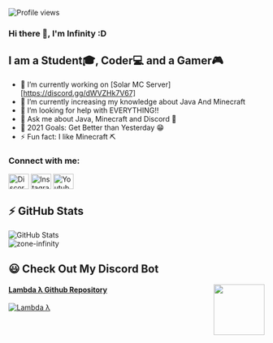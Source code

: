 ![Profile views](https://gpvc.arturio.dev/Zone-Infinity)  
### Hi there 👋, I'm Infinity :D 

## I am a Student🎓, Coder💻 and a Gamer🎮 

- 🔭 I’m currently working on [Solar MC Server][https://discord.gg/dWVZHk7V67]
- 🌱 I’m currently increasing my knowledge about Java And Minecraft
- 🤔 I’m looking for help with EVERYTHING!!
- 💬 Ask me about Java, Minecraft and Discord 🧠
- 🥅 2021 Goals: Get Better than Yesterday 😁
- ⚡ Fun fact: I like Minecraft ⛏

### Connect with me:
[<img align="center" src="https://cdn.jsdelivr.net/npm/simple-icons@3.0.1/icons/discord.svg" alt="Discord" height="30" width="40" />][discord]
[<img align="center" src="https://cdn.jsdelivr.net/npm/simple-icons@3.0.1/icons/instagram.svg" alt="Instagram" height="30" width="40" />][instagram]
[<img align="center" src="https://cdn.jsdelivr.net/npm/simple-icons@3.0.1/icons/youtube.svg" alt="Youtube" height="30" width="40" />][youtube]
<!-- 
### Languages and Tools:
<p align="left">
<a href="https://www.jetbrains.com/idea/"><img align="left" alt="IntelliJ IDEA" width="40" src="https://media.discordapp.net/attachments/821661501038919721/821666754539028500/idea-edu.png" /></a> 
<a href="https://code.visualstudio.com/"><img align="left" alt="Visual Studio" width="40" src="https://media.discordapp.net/attachments/821661501038919721/821666390662184960/777960436187398168.png" /></a>
<a href="https://kotlinlang.org"> <img src="https://www.vectorlogo.zone/logos/kotlinlang/kotlinlang-icon.svg" alt="Kotlin" width="40" height="40"/> </a>
<a href="https://www.java.com"> <img src="https://raw.githubusercontent.com/devicons/devicon/master/icons/java/java-original.svg" alt="Java" width="40" height="40"/> </a>
<a href="https://developer.mozilla.org/en-US/docs/Web/JavaScript"> <img src="https://raw.githubusercontent.com/devicons/devicon/master/icons/javascript/javascript-original.svg" alt="Javascript" width="40" height="40"/> </a>
<a href="https://www.python.org"> <img src="https://raw.githubusercontent.com/devicons/devicon/master/icons/python/python-original.svg" alt="Python" width="40" height="40"/> </a>  
<a href="https://www.cprogramming.com/"> <img src="https://media.discordapp.net/attachments/821661501038919721/822432499699154973/734650199800021094.png" alt="C" width="40" height="40"/> </a>
<a href="https://firebase.google.com/"> <img src="https://www.vectorlogo.zone/logos/firebase/firebase-icon.svg" alt="Firebase" width="40" height="40"/></a>
<a href="https://www.mysql.com/"> <img src="https://raw.githubusercontent.com/devicons/devicon/master/icons/mysql/mysql-original-wordmark.svg" alt="MySQL" width="40" height="40"/> </a> 
<a href="https://heroku.com"> <img src="https://www.vectorlogo.zone/logos/heroku/heroku-icon.svg" alt="Heroku" width="40" height="40"/> </a> 
<a href="https://www.w3.org/html/"> <img src="https://raw.githubusercontent.com/devicons/devicon/master/icons/html5/html5-original-wordmark.svg" alt="HTML5" width="40" height="40"/> </a>
<a href="https://www.w3schools.com/css/"> <img src="https://raw.githubusercontent.com/devicons/devicon/master/icons/css3/css3-original-wordmark.svg" alt="CSS3" width="40" height="40"/> </a>
<a href="https://git-scm.com/"> <img src="https://www.vectorlogo.zone/logos/git-scm/git-scm-icon.svg" alt="Git" width="40" height="40"/> </a>  
<a href="https://github.com/DV8FromTheWorld/JDA"> <img src="https://media.discordapp.net/attachments/821661501038919721/821668768177848330/logo.png" alt="JDA" width="40" height="40"/> </a>  
</p>
-->

## :zap: GitHub Stats<br />
![GitHub Stats](https://github-readme-stats.vercel.app/api?username=Zone-Infinity&show_icons=true&hide_border=true&theme=tokyonight)
<br/>
<img src="https://github-readme-streak-stats.herokuapp.com/?user=zone-infinity&hide_border=true&theme=tokyonight" alt="zone-infinity" />

## 😃 Check Out My Discord Bot
<img src="https://media.discordapp.net/attachments/821661501038919721/838439137085227028/fc7664589d83a1ca075d3f68c25b27b6.png?size=256" width="100" align="right"/>
</div>
<h4><a href="https://github.com/Zone-Infinity/LambdaDiscordBot">Lambda λ Github Repository</a></h4>
<a href="https://top.gg/bot/752052866809593906"><img src="https://top.gg/api/widget/752052866809593906.svg" alt="Lambda λ" /></a>

[lambda]: https://github.com/Zone-Infinity/LambdaDiscordBot
[discord]: https://discord.com/invite/XCNehWVrH7
[instagram]: https://www.instagram.com/sohamdokhale1602.kt/
[youtube]: https://www.youtube.com/channel/UC524mIF1trAPbY8CsH0KrPQ
